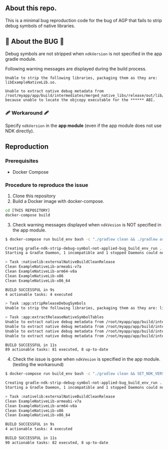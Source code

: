 ## About this repo.

This is a minimal bug reproduction code for the bug of AGP that fails to strip debug symbols of native libraries.

## 🐛 About the BUG 🐛

Debug symbols are not stripped when `ndkVersion` is not specified in the app gradle module.

Following warning messages are displayed during the build process.

```
Unable to strip the following libraries, packaging them as they are: libExampleNativeLib.so.
```

```
Unable to extract native debug metadata from /root/myapp/app/build/intermediates/merged_native_libs/release/out/lib/******/libExampleNativeLib.so because unable to locate the objcopy executable for the ****** ABI.
```

### 🩹 Workaround 🩹

Specify `ndkVersion` in the **app module** (even if the app module does not use NDK directly).

## Reproduction

### Prerequisites

- Docker Compose

### Procedure to reproduce the issue

1. Clone this repository
2. Build a Docker image with docker-compose.
  ```bash
  cd [THIS REPOSITORY]
  docker-compose build
  ```
3. Check warning messages displayed when `ndkVesion` is NOT specified in the app module.

  ```bash
  $ docker-compose run build_env bash -c "./gradlew clean && ./gradlew assembleRelease"

  Creating gradle-ndk-strip-debug-symbol-not-applied-bug_build_env_run ... done
  Starting a Gradle Daemon, 1 incompatible and 1 stopped Daemons could not be reused, use --status for details

  > Task :nativelib:externalNativeBuildCleanRelease
  Clean ExampleNativeLib-armeabi-v7a
  Clean ExampleNativeLib-arm64-v8a
  Clean ExampleNativeLib-x86
  Clean ExampleNativeLib-x86_64

  BUILD SUCCESSFUL in 9s
  4 actionable tasks: 4 executed

  > Task :app:stripReleaseDebugSymbols
  Unable to strip the following libraries, packaging them as they are: libExampleNativeLib.so.

  > Task :app:extractReleaseNativeSymbolTables
  Unable to extract native debug metadata from /root/myapp/app/build/intermediates/merged_native_libs/release/out/lib/armeabi-v7a/libExampleNativeLib.so because unable to locate the objcopy executable for the armeabi-v7a ABI.
  Unable to extract native debug metadata from /root/myapp/app/build/intermediates/merged_native_libs/release/out/lib/x86_64/libExampleNativeLib.so because unable to locate the objcopy executable for the x86_64 ABI.
  Unable to extract native debug metadata from /root/myapp/app/build/intermediates/merged_native_libs/release/out/lib/x86/libExampleNativeLib.so because unable to locate the objcopy executable for the x86 ABI.
  Unable to extract native debug metadata from /root/myapp/app/build/intermediates/merged_native_libs/release/out/lib/arm64-v8a/libExampleNativeLib.so because unable to locate the objcopy executable for the arm64-v8a ABI.

  BUILD SUCCESSFUL in 11s
  89 actionable tasks: 81 executed, 8 up-to-date
  ```

4. Check the issue is gone when `ndkVesion` is specified in the app module. (testing the workaround)

  ```bash
  $ docker-compose run build_env bash -c "./gradlew clean && SET_NDK_VERSION_IN_APP_MODULE=1 ./gradlew assembleRelease"

  Creating gradle-ndk-strip-debug-symbol-not-applied-bug_build_env_run ... done
  Starting a Gradle Daemon, 1 incompatible and 1 stopped Daemons could not be reused, use --status for details

  > Task :nativelib:externalNativeBuildCleanRelease
  Clean ExampleNativeLib-armeabi-v7a
  Clean ExampleNativeLib-arm64-v8a
  Clean ExampleNativeLib-x86
  Clean ExampleNativeLib-x86_64

  BUILD SUCCESSFUL in 9s
  4 actionable tasks: 4 executed

  BUILD SUCCESSFUL in 11s
  90 actionable tasks: 82 executed, 8 up-to-date

  ```
